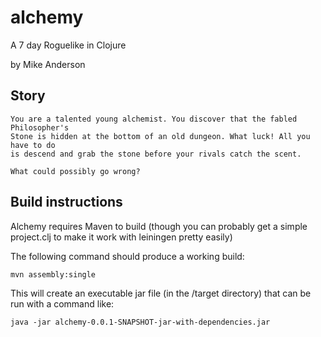 alchemy
=======

A 7 day Roguelike in Clojure

by Mike Anderson

## Story

    You are a talented young alchemist. You discover that the fabled Philosopher's 
    Stone is hidden at the bottom of an old dungeon. What luck! All you have to do 
    is descend and grab the stone before your rivals catch the scent. 
    
    What could possibly go wrong?

## Build instructions

Alchemy requires Maven to build (though you can probably get a simple project.clj to make it work with leiningen pretty easily)

The following command should produce a working build:

    mvn assembly:single

This will create an executable jar file (in the /target directory) that can be run with a command like:

    java -jar alchemy-0.0.1-SNAPSHOT-jar-with-dependencies.jar
